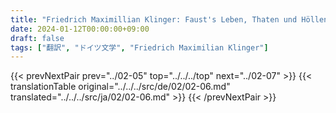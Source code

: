 ```yaml
---
title: "Friedrich Maximillian Klinger: Faust's Leben, Thaten und Höllenfahrt (1799) - 第二巻 第六章"
date: 2024-01-12T00:00:00+09:00
draft: false
tags: ["翻訳", "ドイツ文学", "Friedrich Maximilian Klinger"]
---
```


{{< prevNextPair prev="../02-05" top="../../../top" next="../02-07" >}}
{{< translationTable original="../../../src/de/02/02-06.md" translated="../../../src/ja/02/02-06.md" >}}
{{< /prevNextPair >}}